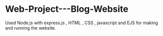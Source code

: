 # Web-Project---Blog-Website
Used Node.js with express.js , HTML , CSS , javascript and EJS for making and running the website.
